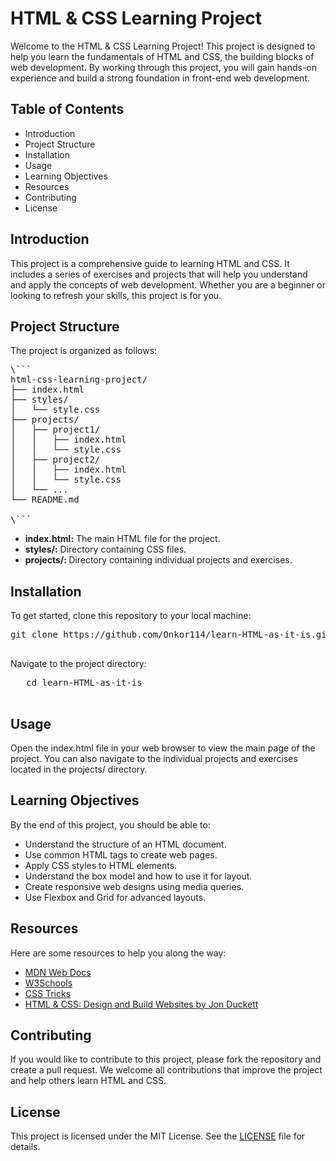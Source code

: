 # HTML & CSS Learning Project

Welcome to the HTML & CSS Learning Project! This project is designed to help you learn the fundamentals of HTML and CSS, the building blocks of web development. 
  By working through this project, you will gain hands-on experience and build a strong foundation in front-end web development.
## Table of Contents

  - Introduction
  - Project Structure
  - Installation
  - Usage
  - Learning Objectives
  - Resources
  - Contributing
  - License


## Introduction
This project is a comprehensive guide to learning HTML and CSS. It includes a series of exercises and projects that will help you understand and apply the concepts of web development. Whether you are a beginner or looking to refresh your skills, this project is for you.
## Project Structure
The project is organized as follows:
<pre>
\```
html-css-learning-project/
├── index.html
├── styles/
│   └── style.css
├── projects/
│   ├── project1/
│   │   ├── index.html
│   │   └── style.css
│   ├── project2/
│   │   ├── index.html
│   │   └── style.css
│   └── ...
└── README.md

\```
</pre>


  - <b>index.html:</b> The main HTML file for the project.
  - <b>styles/:</b> Directory containing CSS files.
  -  <b>projects/: </b> Directory containing individual projects and exercises.


## Installation
To get started, clone this repository to your local machine:

<pre>
git clone https://github.com/Onkor114/learn-HTML-as-it-is.git
  </pre>

  Navigate to the project directory:

  <pre>
   cd learn-HTML-as-it-is
  </pre>
## Usage
Open the index.html file in your web browser to view the main page of the project. You can also navigate to the individual projects and exercises located in the projects/ directory.

## Learning Objectives
By the end of this project, you should be able to:

  - Understand the structure of an HTML document.
  - Use common HTML tags to create web pages.
  - Apply CSS styles to HTML elements.
  - Understand the box model and how to use it for layout.
  - Create responsive web designs using media queries.
  - Use Flexbox and Grid for advanced layouts.


## Resources
Here are some resources to help you along the way:


  - [MDN Web Docs](https://developer.mozilla.org/en-US/docs/Web)
  - [W3Schools](https://www.w3schools.com/)
  - [CSS Tricks](https://css-tricks.com/)
  - [HTML & CSS: Design and Build Websites by Jon Duckett](https://www.amazon.com/HTML-CSS-Design-Build-Websites/dp/1118008189)


## Contributing
If you would like to contribute to this project, please fork the repository and create a pull request. We welcome all contributions that improve the project and help others learn HTML and CSS.

## License
This project is licensed under the MIT License. See the [LICENSE](https://example.com/docs) file for details.
